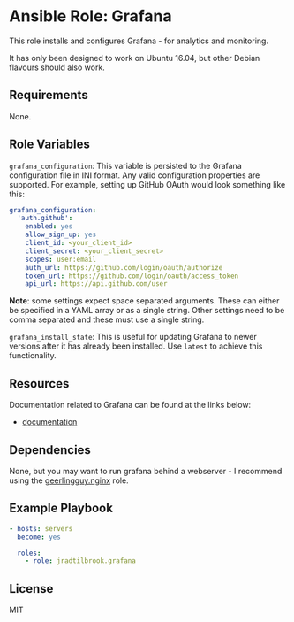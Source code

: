 # Ansible Role: Grafana

This role installs and configures Grafana - for analytics and monitoring.

It has only been designed to work on Ubuntu 16.04, but other Debian flavours
should also work.


## Requirements

None.


## Role Variables

`grafana_configuration`: This variable is persisted to the Grafana configuration
file in INI format. Any valid configuration properties are supported. For
example, setting up GitHub OAuth would look something like this:

```yaml
grafana_configuration:
  'auth.github':
    enabled: yes
    allow_sign_up: yes
    client_id: <your_client_id>
    client_secret: <your_client_secret>
    scopes: user:email
    auth_url: https://github.com/login/oauth/authorize
    token_url: https://github.com/login/oauth/access_token
    api_url: https://api.github.com/user
```

**Note**: some settings expect space separated arguments. These can either be
specified in a YAML array or as a single string. Other settings need to be comma
separated and these must use a single string.

`grafana_install_state`: This is useful for updating Grafana to newer versions
after it has already been installed. Use `latest` to achieve this functionality.


## Resources

Documentation related to Grafana can be found at the links below:

- [documentation](http://docs.grafana.org/)


## Dependencies

None, but you may want to run grafana behind a webserver - I recommend using the
[geerlingguy.nginx](https://github.com/geerlingguy/ansible-role-nginx) role.


## Example Playbook

```yaml
- hosts: servers
  become: yes

  roles:
    - role: jradtilbrook.grafana
```


## License

MIT
